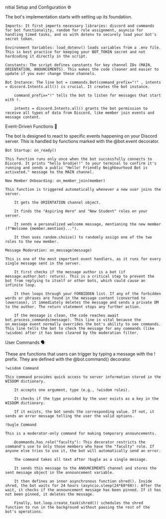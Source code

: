 nitial Setup and Configuration ⚙️

The bot's implementation starts with setting up its foundation.

    Imports: It first imports necessary libraries: discord and commands for bot functionality, random for role assignment, asyncio for handling timed tasks, and os with dotenv to securely load your bot's secret token.

    Environment Variables: load_dotenv() loads variables from a .env file. This is best practice for keeping your BOT_TOKEN secret and not hardcoding it directly in the script.

    Constants: The script defines constants for key channel IDs (MAIN, ORIENTATION, ANOUNCEMENTS). This makes the code cleaner and easier to update if you ever change these channels.

    Bot Instance: The line bot = commands.Bot(command_prefix="!" , intents = discord.Intents.all()) is crucial. It creates the bot instance.

        command_prefix="!" tells the bot to listen for messages that start with !.

        intents = discord.Intents.all() grants the bot permission to receive all types of data from Discord, like member join events and message content.

Event-Driven Functions 🤖

The bot is designed to react to specific events happening on your Discord server. This is handled by functions marked with the @bot.event decorator.

    Bot Startup: on_ready()

    This function runs only once when the bot successfully connects to Discord. It prints "hello brodie!!" to your terminal to confirm it's running and sends a public "Hello! Friendly Neighbourhood Bot is activated." message to the MAIN channel.

    New Member Onboarding: on_member_join(member)

    This function is triggered automatically whenever a new user joins the server.

        It gets the ORIENTATION channel object.

        It finds the "Aspiring Hero" and "New Student" roles on your server.

        It sends a personalized welcome message, mentioning the new member (f"Welcome {member.mention}...").

        It then uses random.choice() to randomly assign one of the two roles to the new member.

    Message Moderation: on_message(message)

    This is one of the most important event handlers, as it runs for every single message sent in the server.

        It first checks if the message author is a bot (if message.author.bot: return). This is a critical step to prevent the bot from replying to itself or other bots, which could cause an infinite loop.

        It then loops through your FORBIDDEN list. If any of the forbidden words or phrases are found in the message content (converted to lowercase), it immediately deletes the message and sends a private DM to the author. The return statement stops any further action.

        If the message is clean, the code reaches await bot.process_commands(message). This line is vital because the on_message event normally overrides the bot's ability to see commands. This line tells the bot to check the message for any commands (like !wisdom) after it has been cleared by the moderation filter.

User Commands 🗣️

These are functions that users can trigger by typing a message with the ! prefix. They are defined with the @bot.command() decorator.

    !wisdom Command

    This command provides quick access to server information stored in the WISDOM dictionary.

        It accepts one argument, type (e.g., !wisdom rules).

        It checks if the type provided by the user exists as a key in the WISDOM dictionary.

        If it exists, the bot sends the corresponding value. If not, it sends an error message telling the user the valid options.

    !bugle Command

    This is a moderator-only command for making temporary announcements.

        @commands.has_role("faculty"): This decorator restricts the command's use to only those members who have the "faculty" role. If anyone else tries to use it, the bot will automatically send an error.

        The command takes all text after !bugle as a single message.

        It sends this message to the ANOUNCEMENTS channel and stores the sent message object in the announcement variable.

        It then defines an inner asynchronous function shred(). Inside shred, the bot waits for 24 hours (asyncio.sleep(24*60*60)). After the wait, it checks if the announcement message has been pinned. If it has not been pinned, it deletes the message.

        Finally, bot.loop.create_task(shred()) schedules the shred function to run in the background without pausing the rest of the bot's operations.

